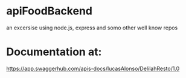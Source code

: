 # apiFoodBackend
an excersise using node.js, express and somo other well know repos

# Documentation at:
https://app.swaggerhub.com/apis-docs/lucasAlonso/DelilahResto/1.0